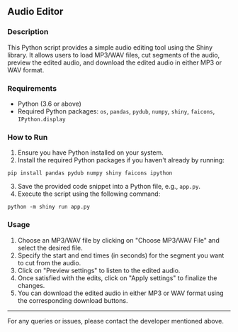 ## Audio Editor

### Description
This Python script provides a simple audio editing tool using the Shiny library. It allows users to load MP3/WAV files, cut segments of the audio, preview the edited audio, and download the edited audio in either MP3 or WAV format.

### Requirements
- Python (3.6 or above)
- Required Python packages: `os`, `pandas`, `pydub`, `numpy`, `shiny`, `faicons`, `IPython.display`

### How to Run
1. Ensure you have Python installed on your system.
2. Install the required Python packages if you haven't already by running:

```
pip install pandas pydub numpy shiny faicons ipython
```
3. Save the provided code snippet into a Python file, e.g., `app.py`.
4. Execute the script using the following command:
```
python -m shiny run app.py
```

### Usage
1. Choose an MP3/WAV file by clicking on "Choose MP3/WAV File" and select the desired file.
2. Specify the start and end times (in seconds) for the segment you want to cut from the audio.
3. Click on "Preview settings" to listen to the edited audio.
4. Once satisfied with the edits, click on "Apply settings" to finalize the changes.
5. You can download the edited audio in either MP3 or WAV format using the corresponding download buttons.

---
For any queries or issues, please contact the developer mentioned above.